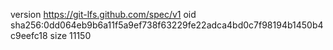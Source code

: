 version https://git-lfs.github.com/spec/v1
oid sha256:0dd064eb9b6a11f5a9ef738f63229fe22adca4bd0c7f98194b1450b4c9eefc18
size 11150
